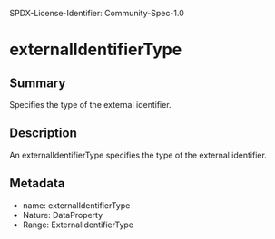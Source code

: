 SPDX-License-Identifier: Community-Spec-1.0

# externalIdentifierType

## Summary

Specifies the type of the external identifier.

## Description

An externalIdentifierType specifies the type of the external identifier.

## Metadata

- name: externalIdentifierType
- Nature: DataProperty
- Range: ExternalIdentifierType

